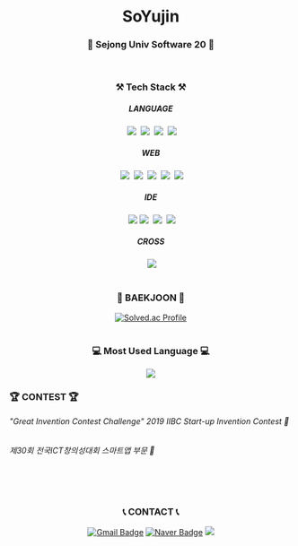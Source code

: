 <h1 align="center">SoYujin</h1>
<h3 align="center">🏫 Sejong Univ Software 20 🏫</h3>
<br>
<h3 align="center">⚒️ Tech Stack ⚒️</h3>
<div class="tech" align="center">
  <h5 align="center">LANGUAGE</h5>&nbsp
  <img src="https://img.shields.io/badge/Python-3766AB?style=flat-square&logo=Python&logoColor=white"/></a>&nbsp
  <img src="https://img.shields.io/badge/C-A8B9CC?style=flat-square&logo=c&logoColor=white"/></a>&nbsp
  <img src="https://img.shields.io/badge/C++-00599C?style=flat-square&logo=cplusplus&logoColor=white"/></a>&nbsp
  <img src="https://img.shields.io/badge/Java-007396?style=flat&logo=OpenJDK&logoColor=white"/>&nbsp
  <br>
  <h5 align="center">WEB</h5>&nbsp
  <img src="https://img.shields.io/badge/HTML5-E34F26?style=flat-square&logo=html5&logoColor=white"/></a>&nbsp
  <img src="https://img.shields.io/badge/CSS3-1572B6?style=flat-square&logo=css3&logoColor=white"/></a>&nbsp
  <img src="https://img.shields.io/badge/Javascript-F7DF1E?style=flat-square&logo=javascript&logoColor=white"/></a>&nbsp
  <img src="https://img.shields.io/badge/React-61DAFB?style=flat-square&logo=react&logoColor=white"/></a>&nbsp
  <img src="https://img.shields.io/badge/MySQL-4479A1?style=flat-square&logo=mysql&logoColor=white"/></a>&nbsp
  <br>
  <h5 align="center">IDE</h5>&nbsp
  <img src="https://img.shields.io/badge/Eclipse%20IDE-2C2255?style=flat-square&logo=eclipseide&logoColor=white"/></a>
  <img src="https://img.shields.io/badge/Visual%20Studio-5C2D91?style=flat-square&logo=visualstudio&logoColor=white"/></a>&nbsp
  <img src="https://img.shields.io/badge/Visual%20Studio%20Code%20IDE-007ACC?style=flat-square&logo=visualstudiocode&logoColor=white"/></a>&nbsp
  <img src="https://img.shields.io/badge/AndroidStudio-3DDC84?style=flat-square&logo=androidstudio&logoColor=white"/></a>&nbsp
  <br>
  <h5 align="center">CROSS</h5>&nbsp
  <img src="https://img.shields.io/badge/Flutter-02569B?style=flat-square&logo=flutter&logoColor=white"/></a>&nbsp
</div>
<br>

<div class="boj" align="center">
<h3>🏅 BAEKJOON 🏅</h3>

[![Solved.ac Profile](http://mazassumnida.wtf/api/v2/generate_badge?boj=poly30)](https://solved.ac/poly30/)
<br>
<br>
<h3>💻 Most Used Language 💻</h3>
<img src="https://github-readme-stats.vercel.app/api/top-langs/?username=yujin-zero&layout=compact&theme=tokyonight&langs_count=8">

</div>

<div class="contest" align="contest">
<h3>🏆 CONTEST 🏆</h3>
<h6>"Great Invention Contest Challenge" 2019 IIBC Start-up Invention Contest 🥇</h6>
<h6>제30회 전국ICT창의성대회 스마트앱 부문 🥈</h6>
<br>
<br>
<div class="contact" align="center">
  <h3>📞 CONTACT 📞</h3>

[![Gmail Badge](https://img.shields.io/badge/Gmail-d14836?style=flat-square&logo=Gmail&logoColor=white&link=mailto:soyoujin63@gmail.com)](mailto:soyoujin63@gmail.com)
[![Naver Badge](https://img.shields.io/badge/Naver-03C75A?style=flat-square&logo=Naver&logoColor=white&link=mailto:poly30@naver.com)](mailto:poly30@naver.com)
<a href="https://www.instagram.com/sou_jin.00"><img src="https://img.shields.io/badge/Instagram-E4405F?style=flat-square&logo=Instagram&logoColor=FFF"/></a>
</div>
